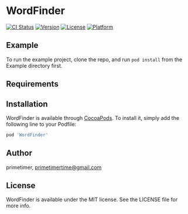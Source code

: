 # WordFinder

[![CI Status](http://img.shields.io/travis/primetimer/WordFinder.svg?style=flat)](https://travis-ci.org/primetimer/WordFinder)
[![Version](https://img.shields.io/cocoapods/v/WordFinder.svg?style=flat)](http://cocoapods.org/pods/WordFinder)
[![License](https://img.shields.io/cocoapods/l/WordFinder.svg?style=flat)](http://cocoapods.org/pods/WordFinder)
[![Platform](https://img.shields.io/cocoapods/p/WordFinder.svg?style=flat)](http://cocoapods.org/pods/WordFinder)

## Example

To run the example project, clone the repo, and run `pod install` from the Example directory first.

## Requirements

## Installation

WordFinder is available through [CocoaPods](http://cocoapods.org). To install
it, simply add the following line to your Podfile:

```ruby
pod 'WordFinder'
```

## Author

primetimer, primetimertime@gmail.com

## License

WordFinder is available under the MIT license. See the LICENSE file for more info.

